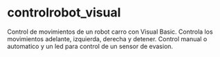 # controlrobot_visual
Control de movimientos de un robot carro con Visual Basic.
Controla los movimientos adelante, izquierda, derecha y detener.
Control manual o automatico y un led para control de un sensor de evasion.
